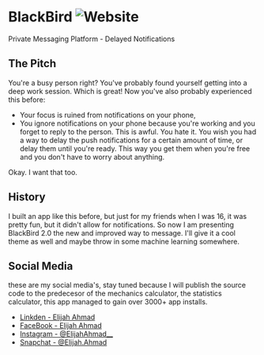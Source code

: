 # BlackBird ![Website](https://img.shields.io/website?label=Blackbird&up_color=blue&up_message=In%20Progress&style=for-the-badge&url=https%3A%2F%2Finstamation.herokuapp.com)

Private Messaging Platform - Delayed Notifications

## The Pitch
You're a busy person right? You've probably found yourself getting into a deep work session. Which is great! Now you've also probably experienced this before:
* Your focus is ruined from notifications on your phone,
* You ignore notifications on your phone because you're working and you forget to reply to the person.
This is awful. You hate it. You wish you had a way to delay the push notifications for a certain amount of time, or delay them until you're ready. 
This way you get them when you're free and you don't have to worry about anything. 

Okay. I want that too. 

## History 
I built an app like this before, but just for my friends when I was 16, it was pretty fun, but it didn't allow for notifications. So now I am presenting BlackBird 2.0 
the new and improved way to message. I'll give it a cool theme as well and maybe throw in some machine learning somewhere. 

## Social Media 
these are my social media's, stay tuned because I will publish the source code to the predecesor of the mechanics calculator, the statistics calculator, this app managed to gain over 3000+ app installs. 
- [Linkden - Elijah Ahmad](https://www.linkedin.com/in/elijah-ahmad-658a2b199/)
- [FaceBook - Elijah Ahmad](https://www.facebook.com/elijah.ahmad.71)
- [Instagram - @ElijahAhmad__](https://www.instagram.com/ElijahAhmad__)
- [Snapchat - @Elijah.Ahmad](https://www.snapchat.com/add/elijah.ahmad)
